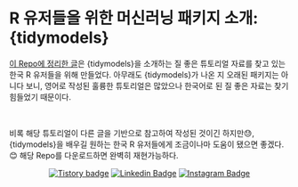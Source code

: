 # R 유저들을 위한 머신러닝 패키지 소개: {tidymodels}
[이 Repo에 정리한 글](https://be-favorite.github.io/Tutorial_tidymodels/Tutorial.html)은 {tidymodels}을 소개하는 질 좋은 튜토리얼 자료를 찾고 있는 한국 R 유저들을 위해 만들었다. 아무래도 {tidymodels}가 나온 지 오래된 패키지는 아니다 보니, 영어로 작성된 훌륭한 튜토리얼은 많았으나 한국어로 된 질 좋은 자료는 찾기 힘들었기 때문이다. 

<br>

비록 해당 튜토리얼이 다른 글을 기반으로 참고하여 작성된 것이긴 하지만:sweat:, {tidymodels}을 배우길 원하는 한국 R 유저들에게 조금이나마 도움이 됐으면 좋겠다.:blush: 해당 Repo를 다운로드하면 완벽히 재현가능하다.

<div align=center>

[![Tistory badge](https://img.shields.io/badge/Tistory-SLOG-orange)](https://be-favorite.tistory.com/)
[![Linkedin Badge](https://img.shields.io/badge/-LinkedIn-blue?style=flat-square&logo=Linkedin&logoColor=white&link=https://www.linkedin.com/in/taemo-bang-8b9999184/)](https://www.linkedin.com/in/taemo-bang-8b9999184/) 
[![Instagram Badge](https://img.shields.io/badge/-Instagram-dd2a7b?style=flat-square&logo=instagram&logoColor=white&link=https://www.instagram.com/qkdxoah/)](https://www.instagram.com/qkdxoah/)
